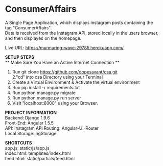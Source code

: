# ConsumerAffairs
A Single Page Application, which displays instagram posts containing the tag "ConsumerAffairs". <br/>
Data is received from the Instagram API, stored locally in the users browser, and then displayed on the homepage.<br/>

Live URL:  https://murmuring-wave-29785.herokuapp.com/ <br/>

<b> SETUP STEPS </b> <br/>
** Make Sure You Have an Active Internet Connection ** <br/>
1. Run git clone https://github.com/dopesavant/csa.git <br/>
2."cd" into csa Directory using your Terminal <br/>
3. Create a Virtual Environment & Activate the virtual environment <br/>
4. Run pip install -r requirements.txt <br/>
5. Run python manage.py migrate <br/>
6. Run python manage.py run server <br/>
7. Visit "localhost:8000" using your Browser. <br/>


<b> PROJECT INFORMATION</b> <br/>
Backend: Django 1.9.6 <br/>
Front-End: Angular 1.5.5 <br/>
API: Instagram API 
Routing: Angular-UI-Router<br/>
Local Storage: ngStorage <br/>



<b> SHORTCUTS </b> <br/>
app.js:   static/js/app.js <br/>
index.html: templates/index.html <br/>
feed.html:  static/partials/feed.html <br/>


